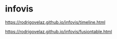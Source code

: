 # infovis

https://rodrigovelaz.github.io/infovis/timeline.html

https://rodrigovelaz.github.io/infovis/fusiontable.html
